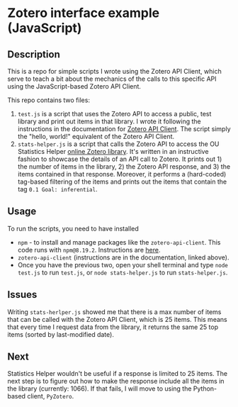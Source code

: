 # Zotero interface example (JavaScript)

## Description
This is a repo for simple scripts I wrote using the Zotero API Client, which serve to teach a bit about the mechanics of the calls to this specific API using the JavaScript-based Zotero API Client.

This repo contains two files:
1.  ``test.js`` is a script that uses the Zotero API to access a public, test library and print out items in that library. I wrote it following the instructions in the documentation for [Zotero API Client](https://github.com/tnajdek/zotero-api-client). The script simply the "hello, world!" equivalent of the Zotero API Client.
2.  ``stats-helper.js`` is a script that calls the Zotero API to access the OU Statistics Helper [online Zotero library](https://www.zotero.org/groups/2547147/statistics_helper/library). It's written in an instructive fashion to showcase the details of an API call to Zotero. It prints out 1) the number of items in the library, 2) the Zotero API response, and 3) the items contained in that response. Moreover, it performs a (hard-coded) tag-based filtering of the items and prints out the items that contain the tag `0.1 Goal: inferential`.

## Usage
To run the scripts, you need to have installed 
* ``npm`` - to install and manage packages like the ``zotero-api-client``. This code runs with ``npm@8.19.2``. Instructions are [here](https://docs.npmjs.com/downloading-and-installing-node-js-and-npm).
* ``zotero-api-client`` (instructions are in the documentation, linked above).
* Once you have the previous two, open your shell terminal and type ``node test.js`` to run ``test.js``, or ``node stats-helper.js`` to run ``stats-helper.js``.

## Issues
Writing ``stats-herlper.js`` showed me that there is a max number of items that can be called with the Zotero API Client, which is 25 items. This means that every time I request data from the library, it returns the same 25 top items (sorted by last-modified date).

## Next
Statistics Helper wouldn't be useful if a response is limited to 25 items. The next step is to figure out how to make the response include all the items in the library (currently: 1066). If that fails, I will move to using the Python-based client, ``PyZotero``.